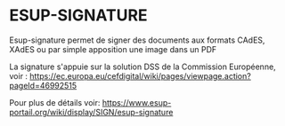 ESUP-SIGNATURE
==============

Esup-signature permet de signer des documents aux formats CAdES, XAdES ou par simple apposition une image dans un PDF

La signature s'appuie sur la solution DSS de la Commission Européenne, voir :
https://ec.europa.eu/cefdigital/wiki/pages/viewpage.action?pageId=46992515

Pour plus de détails voir:
https://www.esup-portail.org/wiki/display/SIGN/esup-signature
